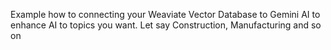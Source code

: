 Example how to connecting your Weaviate Vector Database to Gemini AI to enhance AI to topics you want. Let say Construction, Manufacturing and so on
